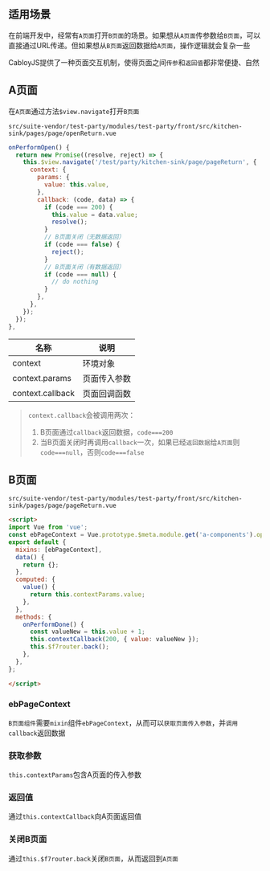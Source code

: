 ## 适用场景

在前端开发中，经常有`A页面`打开`B页面`的场景。如果想从`A页面`传参数给`B页面`，可以直接通过URL传递。但如果想从`B页面`返回数据给`A页面`，操作逻辑就会复杂一些

CabloyJS提供了一种页面交互机制，使得页面之间`传参`和`返回值`都非常便捷、自然

## A页面

在`A页面`通过方法`$view.navigate`打开`B页面`

`src/suite-vendor/test-party/modules/test-party/front/src/kitchen-sink/pages/page/openReturn.vue`

``` javascript
onPerformOpen() {
  return new Promise((resolve, reject) => {
    this.$view.navigate('/test/party/kitchen-sink/page/pageReturn', {
      context: {
        params: {
          value: this.value,
        },
        callback: (code, data) => {
          if (code === 200) {
            this.value = data.value;
            resolve();
          }
          // B页面关闭（无数据返回）
          if (code === false) {
            reject();
          }
          // B页面关闭（有数据返回）
          if (code === null) {
            // do nothing
          }
        },
      },
    });
  });
},
```

|名称|说明|
|--|--|
|context|环境对象|
|context.params|页面传入参数|
|context.callback|页面回调函数|

> `context.callback`会被调用两次：
>
> 1. B页面通过`callback`返回数据，`code===200`
> 2. 当B页面关闭时再调用`callback`一次，如果已经`返回数据`给`A页面`则`code===null`，否则`code===false`

## B页面

`src/suite-vendor/test-party/modules/test-party/front/src/kitchen-sink/pages/page/pageReturn.vue`

``` html
<script>
import Vue from 'vue';
const ebPageContext = Vue.prototype.$meta.module.get('a-components').options.components.ebPageContext;
export default {
  mixins: [ebPageContext],
  data() {
    return {};
  },
  computed: {
    value() {
      return this.contextParams.value;
    },
  },
  methods: {
    onPerformDone() {
      const valueNew = this.value + 1;
      this.contextCallback(200, { value: valueNew });
      this.$f7router.back();
    },
  },
};

</script>
```

### ebPageContext

`B页面组件`需要`mixin`组件`ebPageContext`，从而可以`获取页面传入参数`，并`调用callback`返回数据

### 获取参数

`this.contextParams`包含A页面的传入参数

### 返回值

通过`this.contextCallback`向A页面返回值

### 关闭B页面

通过`this.$f7router.back`关闭`B页面`，从而返回到`A页面`
